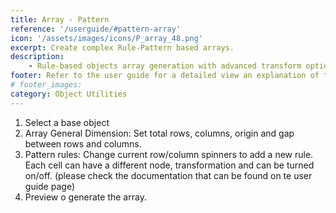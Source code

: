 ```yaml
---
title: Array - Pattern
reference: '/userguide/#pattern-array'
icon: '/assets/images/icons/P_array_48.png'
excerpt: Create complex Rule-Pattern based arrays.
description:
    - Rule-based objects array generation with advanced transform options.
footer: Refer to the user guide for a detailed view an explanation of the ui and pattern rules.
# footer_images:
category: Object Utilities
---    
```

<!-- TODO: COMPLETE tool-INSTRUCTIONS! -->

1. Select a base object
2. Array General Dimension: Set total rows, columns, origin and gap between rows and columns.
3. Pattern rules: Change current row/column spinners to add a new rule. Each cell can have a different node, transformation and can be turned on/off. (please check the documentation that can be found on te user guide page)
4. Preview o generate the array.
